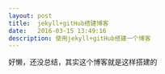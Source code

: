 ```yaml
---
layout: post
title:  jekyll+gitHub搭建博客
date:   2016-03-15 13:49:16
description: 使用jekyll+gitHub搭建一个博客
---
```



好懒，还没总结，其实这个博客就是这样搭建的